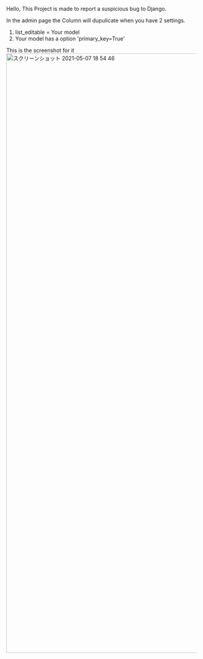 Hello, This Project is made to report a suspicious bug to Django.

In the admin page the Column will dupulicate when you have 2 settings.

1. list_editable = Your model
2. Your model has a option  'primary_key=True'

This is the screenshot for it
<img width="1585" alt="スクリーンショット 2021-05-07 18 54 46" src="https://user-images.githubusercontent.com/66260097/117432937-e0065080-af65-11eb-9f69-a3046ee579e4.png">
